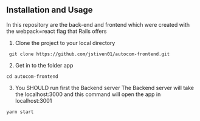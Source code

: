 ## Installation and Usage

In this repository are the back-end and frontend which were created with the webpack=react flag that Rails offers

1. Clone the project to your local directory

```
 git clone https://github.com/jstiven01/autocom-frontend.git
```

2. Get in to the folder app

```
cd autocom-frontend

```
3. You SHOULD run first the Backend server The Backend server will take the localhost:3000 and this command will open the app in localhost:3001
```
yarn start

```
